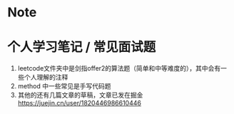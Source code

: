# Note
# 个人学习笔记 / 常见面试题
1. leetcode文件夹中是剑指offer2的算法题（简单和中等难度的），其中会有一些个人理解的注释
2. method 中一些常见是手写代码题
3. 其他的还有几篇文章的草稿，文章已发在掘金 https://juejin.cn/user/1820446986610446
